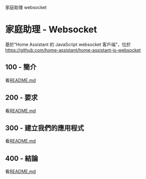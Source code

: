 家庭助理 websocket

# 家庭助理 - Websocket

基於“Home Assistant 的 JavaScript websocket 客戶端”，位於<https://github.com/home-assistant/home-assistant-js-websocket>

## 100 - 簡介

看[README.md](./100/README.md)

## 200 - 要求

看[README.md](./200/README.md)

## 300 - 建立我們的應用程式

看[README.md](./300/README.md)

## 400 - 結論

看[README.md](./400/README.md)

